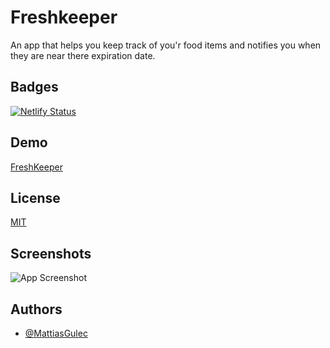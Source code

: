 
# Freshkeeper  

An app that helps you keep track of you'r food items and notifies you when they are near there expiration date.
 



## Badges

[![Netlify Status](https://api.netlify.com/api/v1/badges/2f1a8e0a-cfd1-4147-ba07-44cece9a67a6/deploy-status)](https://app.netlify.com/sites/freshkeeper/deploys)
## Demo

[FreshKeeper](https://freshkeeper.netlify.app)

## License

[MIT](https://github.com/Voltair88/freshkeeper-dev/blob/master/LICENSE)


## Screenshots

![App Screenshot](https://i.imgur.com/GPvC9cA.png)

## Authors

- [@MattiasGulec](https://github.com/Voltair88)

